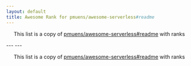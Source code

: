 ```yaml
---
layout: default
title: Awesome Rank for pmuens/awesome-serverless#readme
---
```


<p align="center">
	This list is a copy of <a href="https://github.com/pmuens/awesome-serverless#readme">pmuens/awesome-serverless#readme</a> with ranks
</p>
---
---
<p align="center">
	This list is a copy of <a href="https://github.com/pmuens/awesome-serverless#readme">pmuens/awesome-serverless#readme</a> with ranks
</p>
